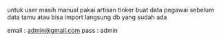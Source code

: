 untuk user masih manual pakai artisan tinker
buat data pegawai sebelum data tamu
atau bisa import langsung db yang sudah ada

email : admin@gmail.com
pass : admin

